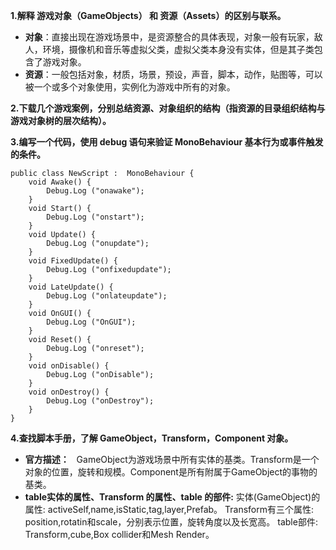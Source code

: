 **1.解释 游戏对象（GameObjects） 和 资源（Assets）的区别与联系。**

- **对象**：直接出现在游戏场景中，是资源整合的具体表现，对象一般有玩家，敌人，环境，摄像机和音乐等虚拟父类，虚拟父类本身没有实体，但是其子类包含了游戏对象。
- **资源**：一般包括对象，材质，场景，预设，声音，脚本，动作，贴图等，可以被一个或多个对象使用，实例化为游戏中所有的对象。

**2.下载几个游戏案例，分别总结资源、对象组织的结构（指资源的目录组织结构与游戏对象树的层次结构）。**

**3.编写一个代码，使用 debug 语句来验证 MonoBehaviour 基本行为或事件触发的条件。**

```
public class NewScript :  MonoBehaviour {
    void Awake() {
        Debug.Log ("onawake");
    }
    void Start() {
        Debug.Log ("onstart");
    }
    void Update() {
    	Debug.Log ("onupdate");
    }
    void FixedUpdate() {
    	Debug.Log ("onfixedupdate");	
    }
    void LateUpdate() {
    	Debug.Log ("onlateupdate");
    }
    void OnGUI() {
    	Debug.Log ("OnGUI");
    }
    void Reset() {
    	Debug.Log ("onreset");
    }
    void onDisable() {
    	Debug.Log ("onDisable");
    }
    void onDestroy() {
    	Debug.Log ("onDestroy");
    }
}
```
**4.查找脚本手册，了解 GameObject，Transform，Component 对象。**
- **官方描述：**   GameObject为游戏场景中所有实体的基类。Transform是一个对象的位置，旋转和规模。Component是所有附属于GameObject的事物的基类。
- **table实体的属性、Transform 的属性、table 的部件:** 实体(GameObject)的属性: activeSelf,name,isStatic,tag,layer,Prefab。  Transform有三个属性: position,rotatin和scale，分别表示位置，旋转角度以及长宽高。  table部件: Transform,cube,Box collider和Mesh Render。

